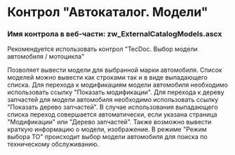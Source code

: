 ﻿---
description: 2.4.10.0
---
# Контрол "Автокаталог. Модели"
### Имя контрола в веб-части: zw_ExternalCatalogModels.ascx
Рекомендуется использовать контрол "TecDoc. Выбор модели автомобиля / мотоцикла"

Позволяет вывести модели для выбранной марки автомобиля. 
Список моделей можно вывести как строками так и в виде выпадающего списка.
Для перехода к модификациям модели автомобиля необходимо использовать ссылку "Показать модификации".
Для перехода к дереву запчастей для модели автомобиля необходимо использовать ссылку "Показать дерево запчастей".
В случае использования выпадающего списка переход совершается автоматически, если указана страница "Модификации" или "Дерево запчастей".
Также возможно вывести краткую информацию о модели, изображение.
В режиме "Режим выбора ТО" происходит выбор модели автомобиля для поиска по техническому обслуживанию.
